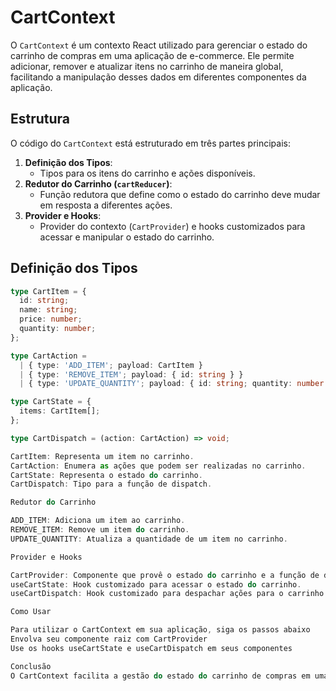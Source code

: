 # CartContext

O `CartContext` é um contexto React utilizado para gerenciar o estado do carrinho de compras em uma aplicação de e-commerce. Ele permite adicionar, remover e atualizar itens no carrinho de maneira global, facilitando a manipulação desses dados em diferentes componentes da aplicação.

## Estrutura

O código do `CartContext` está estruturado em três partes principais:

1. **Definição dos Tipos**:
   - Tipos para os itens do carrinho e ações disponíveis.
2. **Redutor do Carrinho (`cartReducer`)**:
   - Função redutora que define como o estado do carrinho deve mudar em resposta a diferentes ações.
3. **Provider e Hooks**:
   - Provider do contexto (`CartProvider`) e hooks customizados para acessar e manipular o estado do carrinho.

## Definição dos Tipos

```typescript
type CartItem = {
  id: string;
  name: string;
  price: number;
  quantity: number;
};

type CartAction =
  | { type: 'ADD_ITEM'; payload: CartItem }
  | { type: 'REMOVE_ITEM'; payload: { id: string } }
  | { type: 'UPDATE_QUANTITY'; payload: { id: string; quantity: number } };

type CartState = {
  items: CartItem[];
};

type CartDispatch = (action: CartAction) => void;

CartItem: Representa um item no carrinho.
CartAction: Enumera as ações que podem ser realizadas no carrinho.
CartState: Representa o estado do carrinho.
CartDispatch: Tipo para a função de dispatch.

Redutor do Carrinho

ADD_ITEM: Adiciona um item ao carrinho.
REMOVE_ITEM: Remove um item do carrinho.
UPDATE_QUANTITY: Atualiza a quantidade de um item no carrinho.

Provider e Hooks

CartProvider: Componente que provê o estado do carrinho e a função de dispatch para seus descendentes.
useCartState: Hook customizado para acessar o estado do carrinho.
useCartDispatch: Hook customizado para despachar ações para o carrinho.

Como Usar

Para utilizar o CartContext em sua aplicação, siga os passos abaixo
Envolva seu componente raiz com CartProvider
Use os hooks useCartState e useCartDispatch em seus componentes

Conclusão
O CartContext facilita a gestão do estado do carrinho de compras em uma aplicação React, provendo um mecanismo centralizado para adicionar, remover e atualizar itens. Com o uso dos hooks customizados useCartState e useCartDispatch, é fácil acessar e manipular o estado do carrinho em diferentes componentes da aplicação.

